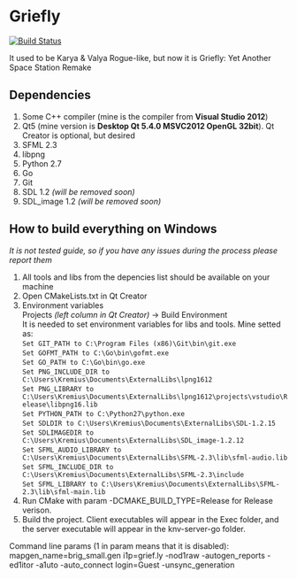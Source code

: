 Griefly
===========

[![Build Status](https://travis-ci.org/kremius/karya-valya.svg?branch=master)](https://travis-ci.org/kremius/karya-valya)

It used to be Karya &amp; Valya Rogue-like, but now it is Griefly: Yet Another Space Station Remake

Dependencies
-------------
1. Some C++ compiler (mine is the compiler from **Visual Studio 2012**)
2. Qt5 (mine version is **Desktop Qt 5.4.0 MSVC2012 OpenGL 32bit**). Qt Creator is optional, but desired
3. SFML 2.3
4. libpng
5. Python 2.7
6. Go
7. Git
8. SDL 1.2 _(will be removed soon)_
9. SDL_image 1.2 _(will be removed soon)_

How to build everything on Windows
-----------------------------------
_It is not tested guide, so if you have any issues during the process please report them_

1. All tools and libs from the depencies list should be available on your machine
2. Open CMakeLists.txt in Qt Creator
3. Environment variables  
   Projects _(left column in Qt Creator)_ -> Build Environment  
   It is needed to set environment variables for libs and tools.
   Mine setted as:  
  `Set GIT_PATH to C:\Program Files (x86)\Git\bin\git.exe`  
  `Set GOFMT_PATH to C:\Go\bin\gofmt.exe`  
  `Set GO_PATH to C:\Go\bin\go.exe`  
  `Set PNG_INCLUDE_DIR to C:\Users\Kremius\Documents\ExternalLibs\lpng1612`    
  `Set PNG_LIBRARY to C:\Users\Kremius\Documents\ExternalLibs\lpng1612\projects\vstudio\Release\libpng16.lib`    
  `Set PYTHON_PATH to C:\Python27\python.exe`    
  `Set SDLDIR to C:\Users\Kremius\Documents\ExternalLibs\SDL-1.2.15`    
  `Set SDLIMAGEDIR to C:\Users\Kremius\Documents\ExternalLibs\SDL_image-1.2.12`  
  `Set SFML_AUDIO_LIBRARY to C:\Users\Kremius\Documents\ExternalLibs\SFML-2.3\lib\sfml-audio.lib`  
  `Set SFML_INCLUDE_DIR to C:\Users\Kremius\Documents\ExternalLibs\SFML-2.3\include`  
  `Set SFML_LIBRARY to C:\Users\Kremius\Documents\ExternalLibs\SFML-2.3\lib\sfml-main.lib`  
4. Run CMake with param -DCMAKE_BUILD_TYPE=Release for Release verison.
5. Build the project. Client executables will appear in the Exec folder, and the server executable will appear in the knv-server-go folder.

Command line params (1 in param means that it is disabled):
mapgen_name=brig_small.gen i1p=grief.ly -nod1raw -autogen_reports -ed1itor -a1uto -auto_connect login=Guest -unsync_generation
